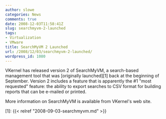 ```yaml
---
author: slowe
categories: News
comments: true
date: 2008-12-03T11:58:41Z
slug: searchmyvm-2-launched
tags:
- Virtualization
- VMware
title: SearchMyVM 2 Launched
url: /2008/12/03/searchmyvm-2-launched/
wordpress_id: 1080
---
```


VKernel has released version 2 of SearchMyVM, a search-based management tool that was [originally launched][1] back at the beginning of September. Version 2 includes a feature that is apparently the #1 "most requested" feature: the ability to export searches to CSV format for building reports that can be e-mailed or printed.

More information on SearchMyVM is available from VKernel's web site.

[1]: {{< relref "2008-09-03-searchmyvm.md" >}}
